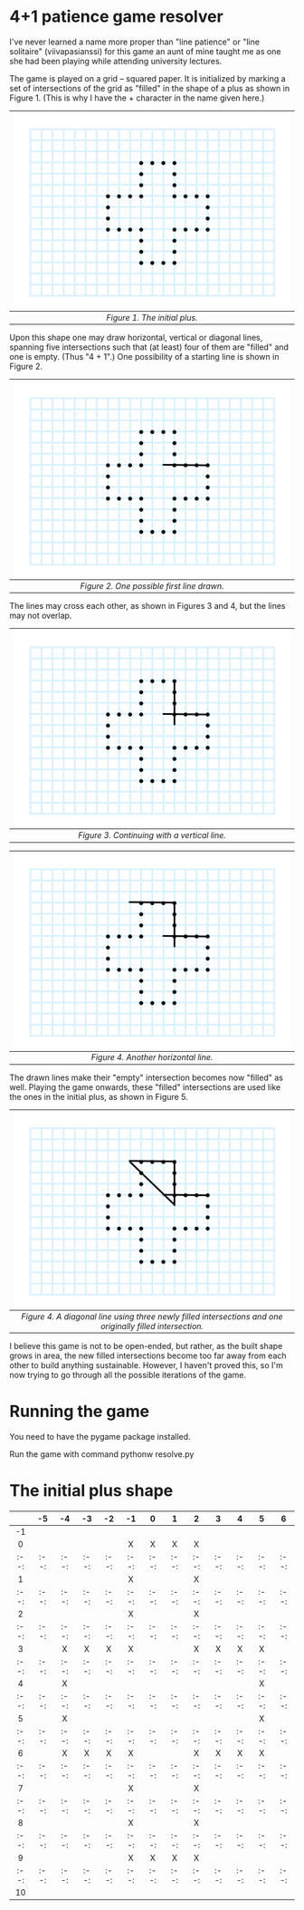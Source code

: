 # 4+1 patience game resolver

I've never learned a name more proper than "line patience" or "line solitaire"
(viivapasianssi) for this game an aunt of mine taught me as one she had been
playing while attending university lectures.

The game is played on a grid – squared paper. It is initialized by marking a
set of intersections of the grid as "filled" in the shape of a plus as shown
in Figure 1.
(This is why I have the + character in the name given here.)

| ![The basic plus shape to initialize the game](images/initial.png) |
|:--:|
| *Figure 1. The initial plus.* |

Upon this shape one may draw horizontal, vertical or diagonal lines, spanning
five intersections such that (at least) four of them are "filled" and one
is empty. (Thus "4 + 1".) One possibility of a starting line is shown in
Figure 2.

| ![A horizontal line has been drawn along the top of the right bar of the plus, spanning one empty intersection inwards to the plus.](images/step1.png) |
|:--:|
| *Figure 2. One possible first line drawn.* |

The lines may cross each other, as shown in Figures 3 and 4, but the lines
may not overlap.

| ![A vertical line has been drawn along the right side of the top bar of the plus, spanning one empty intersection inwards to the plus.](images/step2.png) |
|:--:|
| *Figure 3. Continuing with a vertical line.* |

| ![Third line has been drawn horizontally along the top of the plus, spanning one empty intersection to the left.](images/step3.png) |
|:--:|
| *Figure 4. Another horizontal line.* |

The drawn lines make their "empty" intersection becomes now "filled" as well.
Playing the game onwards, these "filled" intersections are used like the ones
in the initial plus, as shown in Figure 5.

| ![Fourth line has been drawn diagonally from the left end of the previous line down rigth to the bottom end of the second line.](images/step4.png) |
|:--:|
| *Figure 4. A diagonal line using three newly filled intersections and one originally filled intersection.* |

I believe this game is not to be open-ended, but rather, as the built shape grows
in area, the new filled intersections become too far away from each other to
build anything sustainable. However, I haven't proved this, so I'm now
trying to go through all the possible iterations of the game.

# Running the game

You need to have the pygame package installed.

Run the game with command pythonw resolve.py

# The initial plus shape

|    | -5 | -4 | -3 | -2 | -1 |  0 |  1 |  2 |  3 |  4 |  5 |  6 |
|:--:|:--:|:--:|:--:|:--:|:--:|:--:|:--:|:--:|:--:|:--:|:--:|:--:|
| -1 |    |    |    |    |    |    |    |    |    |    |    |    |
|  0 |    |    |    |    |  X |  X |  X |  X |    |    |    |    |
|:--:|:--:|:--:|:--:|:--:|:--:|:--:|:--:|:--:|:--:|:--:|:--:|:--:|
|  1 |    |    |    |    |  X |    |    |  X |    |    |    |    |
|:--:|:--:|:--:|:--:|:--:|:--:|:--:|:--:|:--:|:--:|:--:|:--:|:--:|
|  2 |    |    |    |    |  X |    |    |  X |    |    |    |    |
|:--:|:--:|:--:|:--:|:--:|:--:|:--:|:--:|:--:|:--:|:--:|:--:|:--:|
|  3 |    |  X |  X |  X |  X |    |    |  X |  X |  X |  X |    |
|:--:|:--:|:--:|:--:|:--:|:--:|:--:|:--:|:--:|:--:|:--:|:--:|:--:|
|  4 |    |  X |    |    |    |    |    |    |    |    |  X |    |
|:--:|:--:|:--:|:--:|:--:|:--:|:--:|:--:|:--:|:--:|:--:|:--:|:--:|
|  5 |    |  X |    |    |    |    |    |    |    |    |  X |    |
|:--:|:--:|:--:|:--:|:--:|:--:|:--:|:--:|:--:|:--:|:--:|:--:|:--:|
|  6 |    |  X |  X |  X |  X |    |    |  X |  X |  X |  X |    |
|:--:|:--:|:--:|:--:|:--:|:--:|:--:|:--:|:--:|:--:|:--:|:--:|:--:|
|  7 |    |    |    |    |  X |    |    |  X |    |    |    |    |
|:--:|:--:|:--:|:--:|:--:|:--:|:--:|:--:|:--:|:--:|:--:|:--:|:--:|
|  8 |    |    |    |    |  X |    |    |  X |    |    |    |    |
|:--:|:--:|:--:|:--:|:--:|:--:|:--:|:--:|:--:|:--:|:--:|:--:|:--:|
|  9 |    |    |    |    |  X |  X |  X |  X |    |    |    |    |
|:--:|:--:|:--:|:--:|:--:|:--:|:--:|:--:|:--:|:--:|:--:|:--:|:--:|
| 10 |    |    |    |    |    |    |    |    |    |    |    |    |


